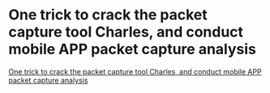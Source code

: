 # One trick to crack the packet capture tool Charles, and conduct mobile APP packet capture analysis
[One trick to crack the packet capture tool Charles, and conduct mobile APP packet capture analysis](https://aiwithcloud.com/2022/09/16/one_trick_to_crack_the_packet_capture_tool_charles_and_conduct_mobile_app_packet_capture_analysis/)
